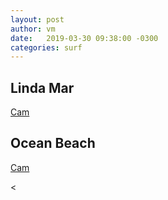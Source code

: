 ```yaml
---
layout: post
author: vm 
date:   2019-03-30 09:38:00 -0300
categories: surf 
---
```

## Linda Mar
<a href="http://e.cdn-surfline.com/syndication/embed/v1/player.html?id=5013&cameraCurrentTimeReset=3000000000000001">Cam</a>
<!--<iframe width="960" height="540" src="http://e.cdn-surfline.com/syndication/embed/v1/player.html?id=5013" frameborder="0" scrolling="no" allowfullscreen></iframe>
-->

## Ocean Beach 
<a href="http://e.cdn-surfline.com/syndication/embed/v1/player.html?id=4128&cameraCurrentTimeReset=3000000000000001">Cam</a>
<!--<iframe width="960" height="540" src="http://e.cdn-surfline.com/syndication/embed/v1/player.html?id=4128" frameborder="0" scrolling="no" allowfullscreen></iframe>
-->
<

